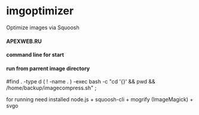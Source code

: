# imgoptimizer
Optimize images via Squoosh

#### APEXWEB.RU
#### command line for start
#### run from parrent image directory
#find . -type d \( ! -name . \) -exec bash -c "cd '{}' && pwd && /home/backup/imagecompress.sh" \;

for running need installed node.js + squoosh-cli + mogrify (ImageMagick) + svgo
